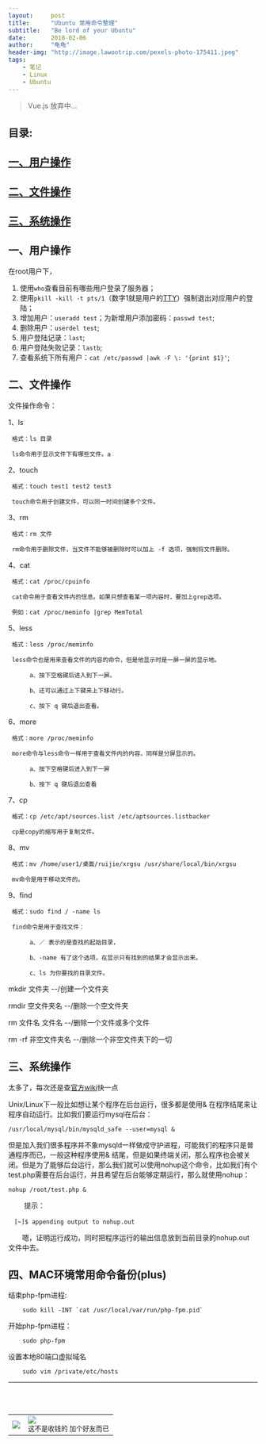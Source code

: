 ```yaml
---
layout:     post
title:      "Ubuntu 常用命令整理"
subtitle:   "Be lord of your Ubuntu"
date:       2018-02-06
author:     "龟龟"
header-img: "http://image.lawootrip.com/pexels-photo-175411.jpeg"
tags:
    - 笔记
    - Linux
    - Ubuntu
---
```


>Vue.js 放弃中...



## **目录:**

## [一、用户操作](#0)

## [二、文件操作](#1)

## [三、系统操作](#2)


<p id="0"></p>

## 一、用户操作

在root用户下，

1. 使用`who`查看目前有哪些用户登录了服务器；
2. 使用`pkill -kill -t pts/1`（数字1就是用户的[TTY](https://en.wikipedia.org/wiki/Tty_(unix))）强制退出对应用户的登陆；
3. 增加用户：`useradd test`；为新增用户添加密码：`passwd test`;
4. 删除用户：`userdel test`;
5. 用户登陆记录：`last`;
6. 用户登陆失败记录：`lastb`;
7. 查看系统下所有用户：`cat /etc/passwd |awk -F \: '{print $1}'`;


<p id="1"></p>

## 二、文件操作

文件操作命令：

1、ls

     格式：ls 目录

     ls命令用于显示文件下有哪些文件。a

2、touch

     格式：touch test1 test2 test3

     touch命令用于创建文件，可以同一时间创建多个文件。

3、rm

     格式：rm 文件    

     rm命令用于删除文件，当文件不能够被删除时可以加上 -f 选项，强制将文件删除。

4、cat

     格式：cat /proc/cpuinfo

     cat命令用于查看文件内的信息。如果只想查看某一项内容时，要加上grep选项。

     例如：cat /proc/meminfo |grep MemTotal

5、less

     格式：less /proc/meminfo

     less命令也是用来查看文件的内容的命令，但是他显示时是一屏一屏的显示地。

          a、按下空格键后进入到下一屏。

          b、还可以通过上下键来上下移动行。

          c、按下 q 键后退出查看。

6、more

     格式：more /proc/meminfo

     more命令与less命令一样用于查看文件内的内容，同样是分屏显示的。

          a、按下空格键后进入到下一屏

          b、按下 q 键后退出查看

7、cp

     格式：cp /etc/apt/sources.list /etc/aptsources.listbacker

     cp是copy的缩写用于复制文件。

8、mv

     格式：mv /home/user1/桌面/ruijie/xrgsu /usr/share/local/bin/xrgsu

     mv命令是用于移动文件的。

9、find

     格式：sudo find / -name ls

     find命令是用于查找文件：

          a、／ 表示的是查找的起始目录，

          b、-name 有了这个选项，在显示只有找到的结果才会显示出来。

          c、ls 为你要找的目录文件。



mkdir 文件夹 --/创建一个文件夹

rmdir 空文件夹名 --/删除一个空文件夹

rm 文件名 文件名 --/删除一个文件或多个文件

rm -rf 非空文件夹名 --/删除一个非空文件夹下的一切



<p id="2"></p>

## 三、系统操作

太多了，每次还是查[官方wiki](https://wiki.ubuntu.com.cn/%E5%91%BD%E4%BB%A4%E8%A1%8C%E6%8C%87%E5%8D%97#.E5.B8.B8.E7.94.A8.E6.8C.87.E4.BB.A4)快一点

Unix/Linux下一般比如想让某个程序在后台运行，很多都是使用& 在程序结尾来让程序自动运行。比如我们要运行mysql在后台：

    /usr/local/mysql/bin/mysqld_safe --user=mysql &

但是加入我们很多程序并不象mysqld一样做成守护进程，可能我们的程序只是普通程序而已，一般这种程序使用& 结尾，但是如果终端关闭，那么程序也会被关闭。但是为了能够后台运行，那么我们就可以使用nohup这个命令，比如我们有个test.php需要在后台运行，并且希望在后台能够定期运行，那么就使用nohup：

    nohup /root/test.php &
　　
提示：

    　[~]$ appending output to nohup.out

　　嗯，证明运行成功，同时把程序运行的输出信息放到当前目录的nohup.out 文件中去。

## 四、MAC环境常用命令备份(plus)

结束php-fpm进程:

        sudo kill -INT `cat /usr/local/var/run/php-fpm.pid`

开始php-fpm进程：

        sudo php-fpm

设置本地80端口虚拟域名

        sudo vim /private/etc/hosts





----
<br />
<br />
<table>
<tr>
<td>
<img src="http://image.lawootrip.com/0%20%2837%29.gif"> </td>
<td>
<img src="http://image.lawootrip.com/1490924677.png"><div><small class="img-hint">这不是收钱的  加个好友而已</small></div></td>
</tr>
</table>
